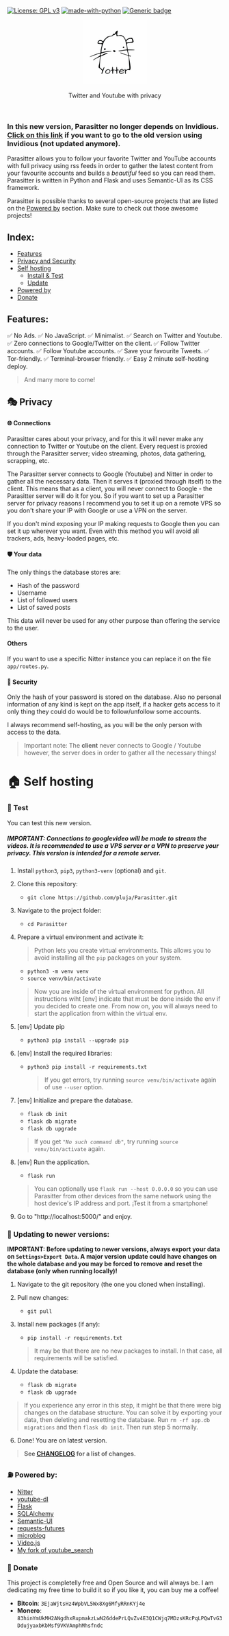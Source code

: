 [![License: GPL v3](https://img.shields.io/badge/License-GPLv3-blue.svg)](https://www.gnu.org/licenses/gpl-3.0)
[![made-with-python](https://img.shields.io/badge/Made%20with-Python-1f425f.svg)](https://www.python.org/)
[![Generic badge](https://img.shields.io/badge/PRs-Welcome-green.svg)](https://github.com/pluja/Parasitter/pulls)



<p align="center"> <img width="150" src="app/static/img/logo_new.svg"> </img></p> 
<p align="center"> Twitter and Youtube with privacy </p>
<br>

### In this new version, Parasitter no longer depends on Invidious. [Click on this link](https://github.com/pluja/Parasitter/tree/master) if you want to go to the old version using Invidious (not updated anymore).

Parasitter allows you to follow your favorite Twitter and YouTube accounts with full privacy using rss feeds in order to gather the latest content from your favourite accounts and builds a *beautiful* feed so you can read them. Parasitter is written in Python and Flask and uses Semantic-UI as its CSS framework.

Parasitter is possible thanks to several open-source projects that are listed on the [Powered by](#powered-by) section. Make sure to check out those awesome projects!

## Index:
* [Features](#features)
* [Privacy and Security](#-privacy)
* [Self hosting](#-self-hosting)
    * [Install & Test](#-test)
    * [Update](#-updating-to-newer-versions)
* [Powered by](#-powered-by)
* [Donate](#-donate)

## Features:
✅ No Ads.
✅ No JavaScript.
✅ Minimalist.
✅ Search on Twitter and Youtube.
✅ Zero connections to Google/Twitter on the client.
✅ Follow Twitter accounts.
✅ Follow Youtube accounts.
✅ Save your favourite Tweets.
✅ Tor-friendly.
✅ Terminal-browser friendly.
✅ Easy 2 minute self-hosting deploy.
> And many more to come!

## 🎭 Privacy
#### 🌐 Connections
Parasitter cares about your privacy, and for this it will never make any connection to Twitter or Youtube on the client. Every request is proxied through the Parasitter server; video streaming, photos, data gathering, scrapping, etc.

The Parasitter server connects to Google (Youtube) and Nitter in order to gather all the necessary data. Then it serves it (proxied through itself) to the client. This means that as a client, you will never connect to Google - the Parasitter server will do it for you. So if you want to set up a Parasitter server for privacy reasons I recommend you to set it up on a remote VPS so you don't share your IP with Google or use a VPN on the server. 

If you don't mind exposing your IP making requests to Google then you can set it up wherever you want. Even with this method you will avoid all trackers, ads, heavy-loaded pages, etc.

#### 🛡️ Your data
The only things the database stores are:
* Hash of the password
* Username
* List of followed users
* List of saved posts

This data will never be used for any other purpose than offering the service to the user.

#### Others
If you want to use a specific Nitter instance you can replace it on the file `app/routes.py`.

#### 🔐 Security
Only the hash of your password is stored on the database. Also no personal information of any kind is kept on the app itself, if a hacker gets access to it only thing they could do would be to follow/unfollow some accounts.

I always recommend self-hosting, as you will be the only person with access to the data.

> Important note: The **client** never connects to Google / Youtube however, the server does in order to gather all the necessary things!

# 🏠 Self hosting

### 🐣 Test
You can test this new version.

##### IMPORTANT: Connections to googlevideo will be made to stream the videos. It is recommended to use a VPS server or a VPN to preserve your privacy. This version is intended for a remote server.

1. Install `python3`, `pip3`, `python3-venv` (optional) and `git`.

2. Clone this repository:
    - `git clone https://github.com/pluja/Parasitter.git`
    
3. Navigate to the project folder:
    - `cd Parasitter`
   
4. Prepare a virtual environment and activate it:
   > Python lets you create virtual environments. This allows you to avoid installing all the `pip` packages on your system.
    - `python3 -m venv venv`
    - `source venv/bin/activate`
    > Now you are inside of the virtual environment for python. All instructions wiht [env] indicate that must be done inside the env if you decided to create one. From now on, you will always need to start the application from within the virtual env.
    
5. [env] Update pip
    - `python3 pip install --upgrade pip`
    
6. [env] Install the required libraries:
    - `python3 pip install -r requirements.txt`
       > If you get errors, try running `source venv/bin/activate` again of use `--user` option.
       
7. [env] Initialize and prepare the database.
    - `flask db init`
    - `flask db migrate`
    - `flask db upgrade`
    > If you get *`"No such command db"`*, try running `source venv/bin/activate` again.
    
8. [env] Run the application.
    - `flask run`
    > You can optionally use `flask run --host 0.0.0.0` so you can use Parasitter from other devices from the same network using the host device's IP address and port. ¡Test it from a smartphone!
    
9. Go to "http://localhost:5000/" and enjoy.

### 🐓 Updating to newer versions:
**IMPORTANT: Before updating to newer versions, always export your data on `Settings>Export Data`. A major version update could have changes on the whole database and you may be forced to remove and reset the database (only when running locally)!**

1. Navigate to the git repository (the one you cloned when installing).

2. Pull new changes:
    - `git pull`
    
4. Install new packages (if any):
   - `pip install -r requirements.txt`
   > It may be that there are no new packages to install. In that case, all requirements will be satisfied.

5. Update the database:
    - `flask db migrate`
    - `flask db upgrade`
> If you experience any error in this step, it might be that there were big changes on the database structure. You can solve it by exporting your data, then deleting and resetting the database. Run `rm -rf app.db migrations` and then `flask db init`. Then run step 5 normally.

6. Done! You are on latest version.
> **See [CHANGELOG](CHANGELOG.md) for a list of changes.**

### ⛽ Powered by:
* [Nitter](https://nitter.net/)
* [youtube-dl](https://github.com/ytdl-org/youtube-dl)
* [Flask](https://flask.palletsprojects.com/)
* [SQLAlchemy](https://docs.sqlalchemy.org/en/13/)
* [Semantic-UI](https://semantic-ui.com)
* [requests-futures](https://github.com/ross/requests-futures)
* [microblog](https://github.com/miguelgrinberg/microblog)
* [Video.js](https://videojs.com/)
* [My fork of youtube_search](https://github.com/pluja/youtube_search-fork)

### 💌 Donate
This project is completelly free and Open Source and will always be. I am dedicating my free time to build it so if you like it, you can buy me a coffee!

- **Bitcoin**: `3EjaWjtsHz4WpbVL5Wx8Xg6MfyRRnKYj4e`
- **Monero**: `83hinYmUkMH2ANgdhxRupmakzLwN26ddePrLQvZv4E3Q1CWjq7MDzsKRcPqLPQwTvG3DdujyaxbKbMsf9VKVAmphMhsfndc`
